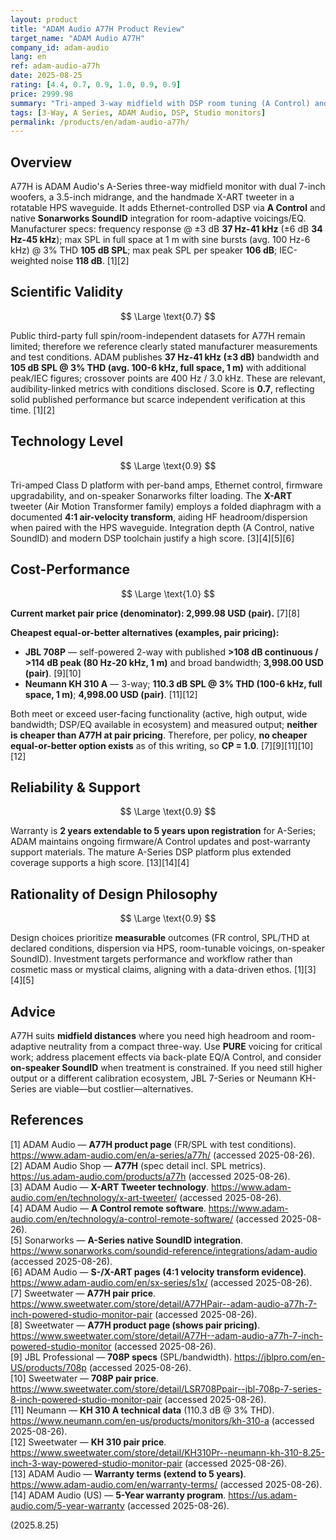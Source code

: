 ```yaml
---
layout: product
title: "ADAM Audio A77H Product Review"
target_name: "ADAM Audio A77H"
company_id: adam-audio
lang: en
ref: adam-audio-a77h
date: 2025-08-25
rating: [4.4, 0.7, 0.9, 1.0, 0.9, 0.9]
price: 2999.98
summary: "Tri-amped 3-way midfield with DSP room tuning (A Control) and native Sonarworks integration. Manufacturer measurements indicate wide bandwidth (37 Hz-41 kHz, ±3 dB) and 105 dB SPL @ 3% THD (avg. 100 Hz-6 kHz). With no cheaper equal-or-better alternative confirmed at pair pricing, CP is 1.0."
tags: [3-Way, A Series, ADAM Audio, DSP, Studio monitors]
permalink: /products/en/adam-audio-a77h/
---
```

## Overview

A77H is ADAM Audio's A-Series three-way midfield monitor with dual 7-inch woofers, a 3.5-inch midrange, and the handmade X-ART tweeter in a rotatable HPS waveguide. It adds Ethernet-controlled DSP via **A Control** and native **Sonarworks SoundID** integration for room-adaptive voicings/EQ. Manufacturer specs: frequency response @ ±3 dB **37 Hz-41 kHz** (±6 dB **34 Hz-45 kHz**); max SPL in full space at 1 m with sine bursts (avg. 100 Hz-6 kHz) @ 3% THD **105 dB SPL**; max peak SPL per speaker **106 dB**; IEC-weighted noise **118 dB**. [1][2]

## Scientific Validity

$$ \Large \text{0.7} $$

Public third-party full spin/room-independent datasets for A77H remain limited; therefore we reference clearly stated manufacturer measurements and test conditions. ADAM publishes **37 Hz-41 kHz (±3 dB)** bandwidth and **105 dB SPL @ 3% THD (avg. 100-6 kHz, full space, 1 m)** with additional peak/IEC figures; crossover points are 400 Hz / 3.0 kHz. These are relevant, audibility-linked metrics with conditions disclosed. Score is **0.7**, reflecting solid published performance but scarce independent verification at this time. [1][2]

## Technology Level

$$ \Large \text{0.9} $$

Tri-amped Class D platform with per-band amps, Ethernet control, firmware upgradability, and on-speaker Sonarworks filter loading. The **X-ART** tweeter (Air Motion Transformer family) employs a folded diaphragm with a documented **4:1 air-velocity transform**, aiding HF headroom/dispersion when paired with the HPS waveguide. Integration depth (A Control, native SoundID) and modern DSP toolchain justify a high score. [3][4][5][6]

## Cost-Performance

$$ \Large \text{1.0} $$

**Current market pair price (denominator): 2,999.98 USD (pair).** [7][8]

**Cheapest equal-or-better alternatives (examples, pair pricing):**
- **JBL 708P** — self-powered 2-way with published **>108 dB continuous / >114 dB peak (80 Hz-20 kHz, 1 m)** and broad bandwidth; **3,998.00 USD (pair)**. [9][10]  
- **Neumann KH 310 A** — 3-way; **110.3 dB SPL @ 3% THD (100-6 kHz, full space, 1 m)**; **4,998.00 USD (pair)**. [11][12]

Both meet or exceed user-facing functionality (active, high output, wide bandwidth; DSP/EQ available in ecosystem) and measured output; **neither is cheaper than A77H at pair pricing**. Therefore, per policy, **no cheaper equal-or-better option exists** as of this writing, so **CP = 1.0**. [7][9][11][10][12]

## Reliability & Support

$$ \Large \text{0.9} $$

Warranty is **2 years extendable to 5 years upon registration** for A-Series; ADAM maintains ongoing firmware/A Control updates and post-warranty support materials. The mature A-Series DSP platform plus extended coverage supports a high score. [13][14][4]

## Rationality of Design Philosophy

$$ \Large \text{0.9} $$

Design choices prioritize **measurable** outcomes (FR control, SPL/THD at declared conditions, dispersion via HPS, room-tunable voicings, on-speaker SoundID). Investment targets performance and workflow rather than cosmetic mass or mystical claims, aligning with a data-driven ethos. [1][3][4][5]

## Advice

A77H suits **midfield distances** where you need high headroom and room-adaptive neutrality from a compact three-way. Use **PURE** voicing for critical work; address placement effects via back-plate EQ/A Control, and consider **on-speaker SoundID** when treatment is constrained. If you need still higher output or a different calibration ecosystem, JBL 7-Series or Neumann KH-Series are viable—but costlier—alternatives.

## References

[1] ADAM Audio — **A77H product page** (FR/SPL with test conditions). https://www.adam-audio.com/en/a-series/a77h/ (accessed 2025-08-26).  
[2] ADAM Audio Shop — **A77H** (spec detail incl. SPL metrics). https://us.adam-audio.com/products/a77h (accessed 2025-08-26).  
[3] ADAM Audio — **X-ART Tweeter technology**. https://www.adam-audio.com/en/technology/x-art-tweeter/ (accessed 2025-08-26).  
[4] ADAM Audio — **A Control remote software**. https://www.adam-audio.com/en/technology/a-control-remote-software/ (accessed 2025-08-26).  
[5] Sonarworks — **A-Series native SoundID integration**. https://www.sonarworks.com/soundid-reference/integrations/adam-audio (accessed 2025-08-26).  
[6] ADAM Audio — **S-/X-ART pages (4:1 velocity transform evidence)**. https://www.adam-audio.com/en/sx-series/s1x/ (accessed 2025-08-26).  
[7] Sweetwater — **A77H pair price**. https://www.sweetwater.com/store/detail/A77HPair--adam-audio-a77h-7-inch-powered-studio-monitor-pair (accessed 2025-08-26).  
[8] Sweetwater — **A77H product page (shows pair pricing)**. https://www.sweetwater.com/store/detail/A77H--adam-audio-a77h-7-inch-powered-studio-monitor (accessed 2025-08-26).  
[9] JBL Professional — **708P specs** (SPL/bandwidth). https://jblpro.com/en-US/products/708p (accessed 2025-08-26).  
[10] Sweetwater — **708P pair price**. https://www.sweetwater.com/store/detail/LSR708Ppair--jbl-708p-7-series-8-inch-powered-studio-monitor-pair (accessed 2025-08-26).  
[11] Neumann — **KH 310 A technical data** (110.3 dB @ 3% THD). https://www.neumann.com/en-us/products/monitors/kh-310-a (accessed 2025-08-26).  
[12] Sweetwater — **KH 310 pair price**. https://www.sweetwater.com/store/detail/KH310Pr--neumann-kh-310-8.25-inch-3-way-powered-studio-monitor-pair (accessed 2025-08-26).  
[13] ADAM Audio — **Warranty terms (extend to 5 years)**. https://www.adam-audio.com/en/warranty-terms/ (accessed 2025-08-26).  
[14] ADAM Audio (US) — **5-Year warranty program**. https://us.adam-audio.com/5-year-warranty (accessed 2025-08-26).

(2025.8.25)

